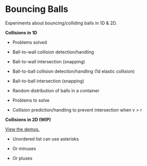 # Bouncing Balls

Experiments about bouncing/colliding balls in 1D & 2D.

**Collisions in 1D**

* Problems solved

* Ball-to-wall collision detection/handling

* Ball-to-wall intersection (snapping)
* Ball-to-ball collision detection/handling (1d elastic collision)
* Ball-to-ball intersection (snapping)
* Random distribution of balls in a container
* Problems to solve
* Collision prediction/handling to prevent intersection when v > r

**Collisions in 2D (WIP)**

[View the demos.](http://akinuri.github.io/bouncing-balls)

* Unordered list can use asterisks
- Or minuses
+ Or pluses